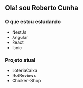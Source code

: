 ## Ola! sou Roberto Cunha

### O que estou estudando
- NestJs
- Angular
- React
- Ionic 

### Projeto atual
- LoteriaCaixa
- HotReviews
- Chicken-Shop
